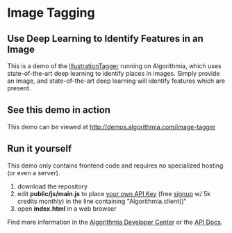 # Image Tagging

## Use Deep Learning to Identify Features in an Image

This is a demo of the [IllustrationTagger](https://algorithmia.com/algorithms/deeplearning/IllustrationTagger) running on Algorithmia, which uses state-of-the-art deep learning to identify places in images.  Simply provide an image, and state-of-the-art deep learning will identify features which are present.

## See this demo in action

This demo can be viewed at http://demos.algorithmia.com/image-tagger

## Run it yourself

This demo only contains frontend code and requires no specialized hosting (or even a server).
1. download the repository
2. edit **public/js/main.js** to place [your own API Key](https://algorithmia.com/user#credentials) (free [signup](https://algorithmia.com/?invite=ghsamples) w/ 5k credits monthly) in the line containing "Algorithmia.client()"
3. open **index.html** in a web browser

Find more information in the [Algorithmia Developer Center](http://developers.algorithmia.com) or the [API Docs](http://docs.algorithmia.com/).
